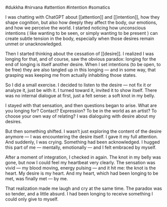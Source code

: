   #dukkha #nirvana #attention #intention #somatics

I was chatting with ChatGPT about [[attention]] and [[intention]], how they shape cognition, but also how deeply they affect the body, our emotions, and how we perceive the world. I started noticing how unconscious intentions ( like wanting to be seen, or simply wanting to be present ) can create subtle tension in the body, especially when those desires remain unmet or unacknowledged.

Then I started thinking about the cessation of [[desire]]. I realized I was longing for that, and of course, saw the obvious paradox: longing for the end of longing is itself another desire. When I set intentions (to be open, to be free) they are also tangled up in this longing — and in some way, that grasping was keeping me from actually inhabiting those states.

So I did a small exercise. I decided to listen to the desire — not fix it or analyze it, just be with it. I turned toward it, invited it to show itself. There was no internal dialogue at first, just a felt sense: a soft knot in my belly.

I stayed with that sensation, and then questions began to arise. What are you longing for? Contact? Expression? To be in the world as an artist? To choose your own way of relating? I was dialoguing with desire about my desires.

But then something shifted. I wasn’t just exploring the content of the desire anymore — I was encountering the desire itself. I gave it my full attention. And suddenly, I was crying. Something had been acknowledged. I hugged this part of me — mentally, emotionally — and I felt embraced by myself.

After a moment of integration, I checked in again. The knot in my belly was gone, but now I could feel my heartbeat very clearly. The sensation was vivid — my blood moving, energy pulsing — and it hit me: the knot is the heart. My desire is my heart. And my heart, which had been longing to be met, was finally met — by me.

That realization made me laugh and cry at the same time. The paradox was so tender, and a little absurd. I had been longing to receive something I could only give to myself.